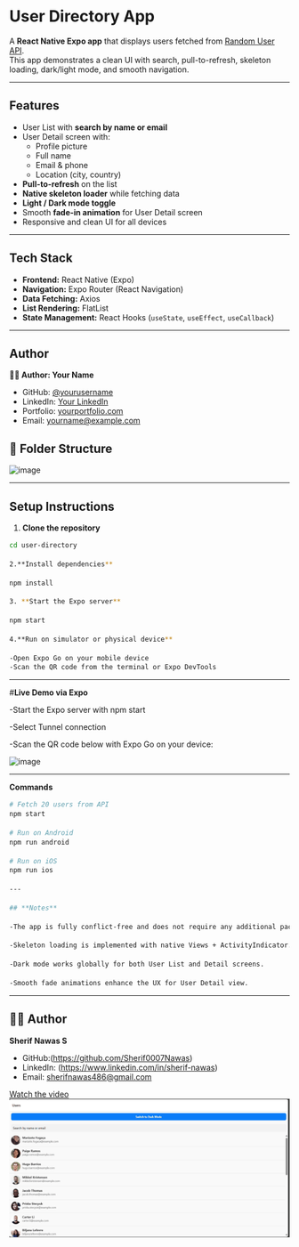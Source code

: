 # User Directory App

A **React Native Expo app** that displays users fetched from [Random User API](https://randomuser.me/api).  
This app demonstrates a clean UI with search, pull-to-refresh, skeleton loading, dark/light mode, and smooth navigation.

---

## **Features**

- User List with **search by name or email**
- User Detail screen with:
  - Profile picture
  - Full name
  - Email & phone
  - Location (city, country)
- **Pull-to-refresh** on the list
- **Native skeleton loader** while fetching data
- **Light / Dark mode toggle**
- Smooth **fade-in animation** for User Detail screen
- Responsive and clean UI for all devices

---

## **Tech Stack**

- **Frontend:** React Native (Expo)
- **Navigation:** Expo Router (React Navigation)
- **Data Fetching:** Axios
- **List Rendering:** FlatList
- **State Management:** React Hooks (`useState`, `useEffect`, `useCallback`)

---
## Author

**👨‍💻 Author: Your Name**

- GitHub: [@yourusername](https://github.com/yourusername)
- LinkedIn: [Your LinkedIn](https://linkedin.com/in/yourprofile)
- Portfolio: [yourportfolio.com](https://yourportfolio.com)
- Email: yourname@example.com

## 📂 Folder Structure  

<img width="416" height="312" alt="image" src="https://github.com/user-attachments/assets/251b899d-720e-48c1-abed-d508de3dbe6e" />

---

## **Setup Instructions**

1. **Clone the repository**
```bash
cd user-directory

2.**Install dependencies**

npm install

3. **Start the Expo server**

npm start

4.**Run on simulator or physical device**

-Open Expo Go on your mobile device
-Scan the QR code from the terminal or Expo DevTools
```
---

#**Live Demo via Expo**

-Start the Expo server with npm start

-Select Tunnel connection

-Scan the QR code below with Expo Go on your device:

<img width="265" height="322" alt="image" src="https://github.com/user-attachments/assets/724a0987-26ca-483f-8e75-030543f99726" />

---

**Commands**
```bash
# Fetch 20 users from API
npm start

# Run on Android
npm run android

# Run on iOS
npm run ios

---

## **Notes**

-The app is fully conflict-free and does not require any additional packages beyond Expo defaults.

-Skeleton loading is implemented with native Views + ActivityIndicator.

-Dark mode works globally for both User List and Detail screens.

-Smooth fade animations enhance the UX for User Detail view.
```


---

## 👨‍💻 Author

**Sherif Nawas S**

- GitHub:(https://github.com/Sherif0007Nawas) 
- LinkedIn: (https://www.linkedin.com/in/sherif-nawas)
- Email: sherifnawas486@gmail.com

[Watch the video](videos/Project.mp4)
![Description](https://github.com/Sherif0007Nawas/User-Directory/blob/main/assets/demo.gif?raw=true)

